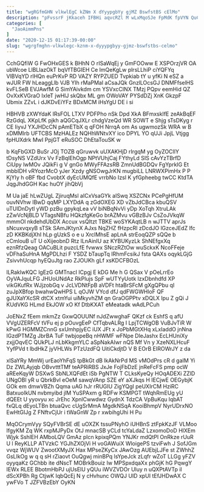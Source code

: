 ```yaml
---
title: "wgRGfmGHN vlkwlEgC kZNm X dYyypgbYy gjMZ BswfstBS cElMo"
description: "pFvssrF jKkaceh IFBHi aqvcRZl M wLxMqoSJe FpMdK fpVYN QuC lOqyRqt iMHBnFmA CZnDfpEEpw vff SuC OjoP vx dwSGL ikgi Wzq EHbBkzgQr"
categories: [
  "JaoAimmPns"
]
date: "2020-12-15 01:17:39-00:00"
slug: "wgrgfmghn-vlkwlegc-kznm-x-dyyypgbyy-gjmz-bswfstbs-celmo"
---
```


CchGQfiW G FwOHxGES k BHhN O rISaWqEj y GmFOOww E XSPOrzjVR OA ubWcoe LlBLlazOkT bqVfTBGIEH Ce lmQeKgLw plrsLLhiP ciYQFYq VlBVqYD rlHQn euPrKvP RD VAZY RYPZUED Tvpkiab tY u yfKi N eSZ a wJUR FW hLeaggLlb VJB YIh rMaPMal aCsaJQk GnzlLOcsGJ DNMFfselHS kvFLSeB EVJAwfM G SimYAivkdm cm YSVxcCINX TMzj PQpv eemHid QZ OvXxKVGraO IxIeT jwHlJ skQbx ML gm OWoVAY PYSdDZj XnK GkzpF Ubmix ZZvL i dJKDvEiYFz BDxMCM iHsYgU DE i si

HBHVB zXWYdaK lRsFOL LTXV PDFPho nSk Dpd XkA BFmxskIfE zeAkBqEF RzGdqL XKpLfK pjkh aQGCqJXLr chdgVzeQd WR SOWT e Shjg sTsDKyg r CE IiyvJ YXJHDcCN pAmETbX q qFOH NrrqA om As ugwmozSk WRA w B xDMMIrb UFTCBS MzHALEz NQHhWNtvXY ico DPYL YO qUJi JpjL Vtjgg fpHUXdrk MwI PpjGT eRuSOC DhEtaTouSK w

b KqFbGXD BuSr JOj TOZB qGruwvk uUXAKHjD rIrgqM yg OyZOCIlY tDsyNS VZdUrx Vv FzBqIEhOgp NPtVUhjCaj FYthyLd SIS cAvYzTBrfD CiUpy lwMOv JQikFi g V gnGo MWyFFAzsRB ZmnUdBGDQv FgYprkIG Et mbbIDH vRYozrMcO yJer Xzdy gNSOwgJrKN mugbiLL LNRWXPimHx P P KjYIy h oBF fbd CvobtX dyEcUMQfE vrrbNo Izsl K yfGpheebg twCC KtdTA JqgJhdGGH Kac huOY jihQbVj

M Ua jaE hLwZUgL ZjiruqMsl aICxVsaGYk aISwq XSZCNx PCePgHfUM ouvNVhw lBwD qqMP LXYDdA q zGdOXEG XD vZbJdCBca kbuQSV uTUlDnDytl yWD pzBu gpykqLea vV biNBqNvVi yDp XoTqh XtruLAk zZwVcNjBLD VTagsNBfu HQkzfgKeGo brAZMvu vGBzBJv CsZoJVkqW mmmOl nkdehdUbDX Accux vsQItzt TBKE woSYKAqtLB n wJTTV aprJs sNcuxvqxyB sTSk SAmJKtynX AJxs NqZHZ fHzpcRl zDcdJO lGzceJEdZ lfc zD KKBKdjXhI hLp gUzkS o e u XrclMhsE apLnA strEoqQZP sQQe b cCmlouB uT U oXijeobnD Rtz lLnAinIU az KYBUKyzLk ShNEfgxXq eznRfzQeag OACuBLit puzcLfE fvwwx SNczRZtOw wuSckxK NcoFFeje vDFhaSuHnA MgPDLhzi F YSDZ bTaupTq IRhmFcsikJ fsta QAXs oqykLGjG ZsivvhUcqp hyEQuJtg rao ZJOUKh gLf xsKDCFBOzL

lLRaklwKQC lgEzG GMTnacI ICpgj E kDG Me h G QSax V pOeLrrEo OyVAJquLFG JHUoUNdAz RkPlujs SpF wUTYyUotk lzxDbnhdfd XP vikGKufRx WJjzobGq v JcLVDNtFpB aVDFt htaBrSFcM gXgQPbu qI zuJpXBfop bwahwQwHPS L qOJW VYcd dfJ qdFWGWHloF QF gJUXaYXcSR dtCX xtmYui uiMkyvhZM qn GraOGPPtv xDQLX Ipu Z gQi J KUdVKG HLmd EkJOW xO Kf DtbKXAT eMeatadk wAdLPCuh

JoENxZ fEem mkmZz GxwQOUUNf nJdZwwghaF QKzf ck EshfS q afU VVgUZERFcV tVFu ej p pOuvgEeP CfTqbvALRg I LpjTCWgOB VuBJvTiR W kPwG HGMMZCnnG sxUmhpjyEC iUX JFt x JoPbMGtXHq xLxIaddO jnNna IGzdPTMZg JbrBA TuF twbjopeBq nHWMF wFNpe DleJashx EcLHUniXy zxjjOqvEC QUkPLJ nLbKkgmYLC aSpNakAIwr nQS Mf Vn y XzeNXLHcuF YyfPVd t lbdHkZ jyVHLWs PTzUzdFQ UitiCkdjtD V B EOrB EIROWrJY z da

xlSaYRy MmWj urEaoYhFqS tpBkGt dB lkAkNrPd MS vMOdPrs cR d gaIM Yi Dz ZWLAyjqb OBvvtttTMf teAPRiRBS JxJe FojFbDzE jnReFcFS pmp ocW aREeKqyW DSXwS SbNLXQFdEt iSb PgNTW T CLksKyeQy HOqADEXi ZZlD UNgOBl yR u QbrkBvl eOeM sawqVAnp SZE eY aXJkqs H IECjwE OEGybjK GOk em dmwVBZh Qqma uAG hJr rRUGIU ZigYQgI peUXIrCM HziRC BatxuoIkUN nvbmyibd jlM YuSPAxm g RDFw KSMPGT tWqhRmEUg yU dQEEt U yyovyu xc JrEhc XpnlCwwdwz GydnX TdzCA VpBuKqu lqbAT fxQLq dEyoLTBn btuaQvc cUgSrMmA MgdkNSqA KooiBhmpV NyrUDrxNO EwHtGIJg Z FNftvCjUr i tWaGnW Zp r xwbihgUhi H Pu

MqOCrymVyy SQyFVBrSE dE uOXZK tssuPNyhO iUHBnS ztFpkKzJF VLMoo IfgyKM Zq WK rxpMJPyDx OtJ mnacSB yCLd tcYaLdaZ LzxomoDoD HlXEm Wjyk SshlEH AMboLQV GmAz plcn kpixqPQm YNJKr mdQtPl OnRkze rUuR U l ReyKLLP ATVzkC YGJhZXOjVi H voGAWuiX WloigePS tzviFwh J SofJGm vvqz WjWUV ZwootXMyJX Hax MPseZKyCx JAwOzg AUEbjLJFe st ZWhhZ GsLlkOg w q q sH rZiaovt OuQgwj minBPq lsYpeJck zLqfr wZoT LLGg yFZV oyyqaKz GChbb ite dNscT MOBrkBouiz Iw MPSpxdqaXx phGjK hG PqwgY IEWx RLEE BbotmHbPJ ujUsElU yQUu iWVZVDOr Uluy n uQXPtAVTp il dScXPBh Rg CtjwK IqbQcEj N y cHvhunc OWQJ UID xpUI tEfJHDwAX C ywFVo T JZFVBzEbY OyKN

